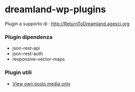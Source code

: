 dreamland-wp-plugins
====================

Plugin a supporto di : http://ReturnToDreamland.agesci.org 


### Plugin dipendenza

* json-rest-api
* json-rest-auth
* responsive-vector-maps 

### Plugin utili 
 * [View own posts media only](https://wordpress.org/plugins/view-own-posts-media-only/)


